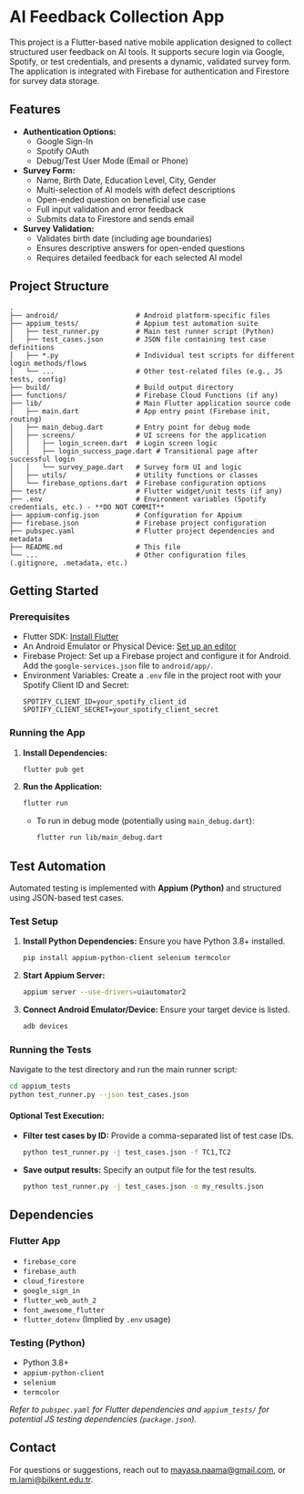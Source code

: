 # AI Feedback Collection App

This project is a Flutter-based native mobile application designed to collect structured user feedback on AI tools. It supports secure login via Google, Spotify, or test credentials, and presents a dynamic, validated survey form. The application is integrated with Firebase for authentication and Firestore for survey data storage.

## Features
- **Authentication Options:**
  - Google Sign-In
  - Spotify OAuth
  - Debug/Test User Mode (Email or Phone)
- **Survey Form:**
  - Name, Birth Date, Education Level, City, Gender
  - Multi-selection of AI models with defect descriptions
  - Open-ended question on beneficial use case
  - Full input validation and error feedback
  - Submits data to Firestore and sends email
- **Survey Validation:**
  - Validates birth date (including age boundaries)
  - Ensures descriptive answers for open-ended questions
  - Requires detailed feedback for each selected AI model

## Project Structure

```
.
├── android/                   # Android platform-specific files
├── appium_tests/              # Appium test automation suite
│   ├── test_runner.py         # Main test runner script (Python)
│   ├── test_cases.json        # JSON file containing test case definitions
│   ├── *.py                   # Individual test scripts for different login methods/flows
│   └── ...                    # Other test-related files (e.g., JS tests, config)
├── build/                     # Build output directory
├── functions/                 # Firebase Cloud Functions (if any)
├── lib/                       # Main Flutter application source code
│   ├── main.dart              # App entry point (Firebase init, routing)
│   ├── main_debug.dart        # Entry point for debug mode
│   ├── screens/               # UI screens for the application
│   │   ├── login_screen.dart  # Login screen logic
│   │   ├── login_success_page.dart # Transitional page after successful login
│   │   └── survey_page.dart   # Survey form UI and logic
│   ├── utils/                 # Utility functions or classes
│   └── firebase_options.dart  # Firebase configuration options
├── test/                      # Flutter widget/unit tests (if any)
├── .env                       # Environment variables (Spotify credentials, etc.) - **DO NOT COMMIT**
├── appium-config.json         # Configuration for Appium
├── firebase.json              # Firebase project configuration
├── pubspec.yaml               # Flutter project dependencies and metadata
├── README.md                  # This file
└── ...                        # Other configuration files (.gitignore, .metadata, etc.)
```

## Getting Started

### Prerequisites
- Flutter SDK: [Install Flutter](https://flutter.dev/docs/get-started/install)
- An Android Emulator or Physical Device: [Set up an editor](https://flutter.dev/docs/get-started/editor)
- Firebase Project: Set up a Firebase project and configure it for Android. Add the `google-services.json` file to `android/app/`.
- Environment Variables: Create a `.env` file in the project root with your Spotify Client ID and Secret:
  ```
  SPOTIFY_CLIENT_ID=your_spotify_client_id
  SPOTIFY_CLIENT_SECRET=your_spotify_client_secret
  ```

### Running the App
1.  **Install Dependencies:**
    ```bash
    flutter pub get
    ```
2.  **Run the Application:**
    ```bash
    flutter run
    ```
    - To run in debug mode (potentially using `main_debug.dart`):
      ```bash
      flutter run lib/main_debug.dart
      ```

## Test Automation

Automated testing is implemented with **Appium (Python)** and structured using JSON-based test cases.

### Test Setup
1.  **Install Python Dependencies:** Ensure you have Python 3.8+ installed.
    ```bash
    pip install appium-python-client selenium termcolor
    ```
2.  **Start Appium Server:**
    ```bash
    appium server --use-drivers=uiautomator2
    ```
3.  **Connect Android Emulator/Device:** Ensure your target device is listed.
    ```bash
    adb devices
    ```

### Running the Tests
Navigate to the test directory and run the main runner script:

```bash
cd appium_tests
python test_runner.py --json test_cases.json
```

#### Optional Test Execution:
-   **Filter test cases by ID:** Provide a comma-separated list of test case IDs.
    ```bash
    python test_runner.py -j test_cases.json -f TC1,TC2
    ```
-   **Save output results:** Specify an output file for the test results.
    ```bash
    python test_runner.py -j test_cases.json -o my_results.json
    ```

## Dependencies

### Flutter App
- `firebase_core`
- `firebase_auth`
- `cloud_firestore`
- `google_sign_in`
- `flutter_web_auth_2`
- `font_awesome_flutter`
- `flutter_dotenv` (Implied by `.env` usage)

### Testing (Python)
- Python 3.8+
- `appium-python-client`
- `selenium`
- `termcolor`

*Refer to `pubspec.yaml` for Flutter dependencies and `appium_tests/` for potential JS testing dependencies (`package.json`).*

## Contact
For questions or suggestions, reach out to mayasa.naama@gmail.com, or m.lami@bilkent.edu.tr.

